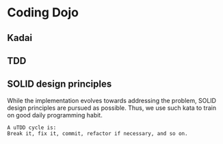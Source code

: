 # Coding Dojo
## Kadai 
## TDD
## SOLID design principles
While the implementation evolves towards addressing the problem, SOLID design principles are pursued as possible. Thus, we use such kata to train on good daily programming habit.

``` 
A uTDD cycle is:
Break it, fix it, commit, refactor if necessary, and so on.
```
